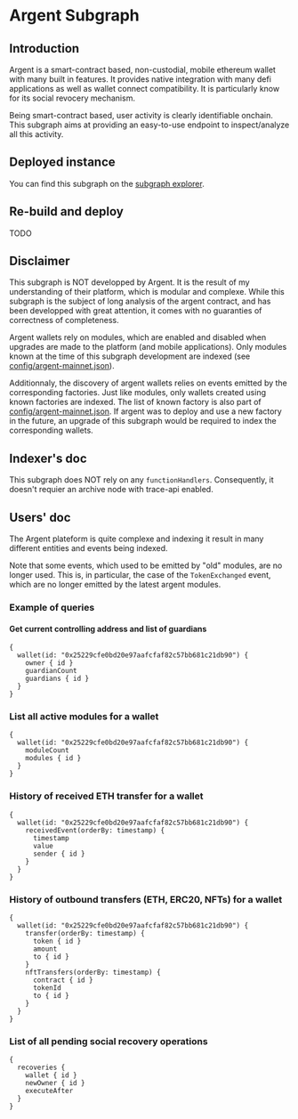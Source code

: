 # Argent Subgraph

## Introduction

Argent is a smart-contract based, non-custodial, mobile ethereum wallet with many built in features. It provides native integration with many defi applications as well as wallet connect compatibility. It is particularly know for its social revocery mechanism.

Being smart-contract based, user activity is clearly identifiable onchain. This subgraph aims at providing an easy-to-use endpoint to inspect/analyze all this activity.

## Deployed instance

You can find this subgraph on the [subgraph explorer](https://thegraph.com/studio/subgraph/argent/).

## Re-build and deploy

TODO

## Disclaimer

This subgraph is NOT developped by Argent. It is the result of my understanding of their platform, which is modular and complexe. While this subgraph is the subject of long analysis of the argent contract, and has been developped with great attention, it comes with no guaranties of correctness of completeness.

Argent wallets rely on modules, which are enabled and disabled when upgrades are made to the platform (and mobile applications). Only modules known at the time of this subgraph development are indexed (see [config/argent-mainnet.json](config/argent-mainnet.json)).

Additionnaly, the discovery of argent wallets relies on events emitted by the corresponding factories. Just like modules, only wallets created using known factories are indexed. The list of known factory is also part of [config/argent-mainnet.json](config/argent-mainnet.json). If argent was to deploy and use a new factory in the future, an upgrade of this subgraph would be required to index the corresponding wallets.

## Indexer's doc

This subgraph does NOT rely on any `functionHandlers`. Consequently, it doesn't requier an archive node with trace-api enabled.

## Users' doc

The Argent plateform is quite complexe and indexing it result in many different entities and events being indexed.

Note that some events, which used to be emitted by "old" modules, are no longer used. This is, in particular, the case of the `TokenExchanged` event, which are no longer emitted by the latest argent modules.

### Example of queries

#### Get current controlling address and list of guardians

```
{
  wallet(id: "0x25229cfe0bd20e97aafcfaf82c57bb681c21db90") {
    owner { id }
    guardianCount
    guardians { id }
  }
}
```

### List all active modules for a wallet

```
{
  wallet(id: "0x25229cfe0bd20e97aafcfaf82c57bb681c21db90") {
    moduleCount
    modules { id }
  }
}
```

### History of received ETH transfer for a wallet

```
{
  wallet(id: "0x25229cfe0bd20e97aafcfaf82c57bb681c21db90") {
    receivedEvent(orderBy: timestamp) {
      timestamp
      value
      sender { id }
    }
  }
}
```

### History of outbound transfers (ETH, ERC20, NFTs) for a wallet

```
{
  wallet(id: "0x25229cfe0bd20e97aafcfaf82c57bb681c21db90") {
    transfer(orderBy: timestamp) {
      token { id }
      amount
      to { id }
    }
    nftTransfers(orderBy: timestamp) {
      contract { id }
      tokenId
      to { id }
    }
  }
}
```

### List of all pending social recovery operations

```
{
  recoveries {
    wallet { id }
    newOwner { id }
    executeAfter
  }
}
```